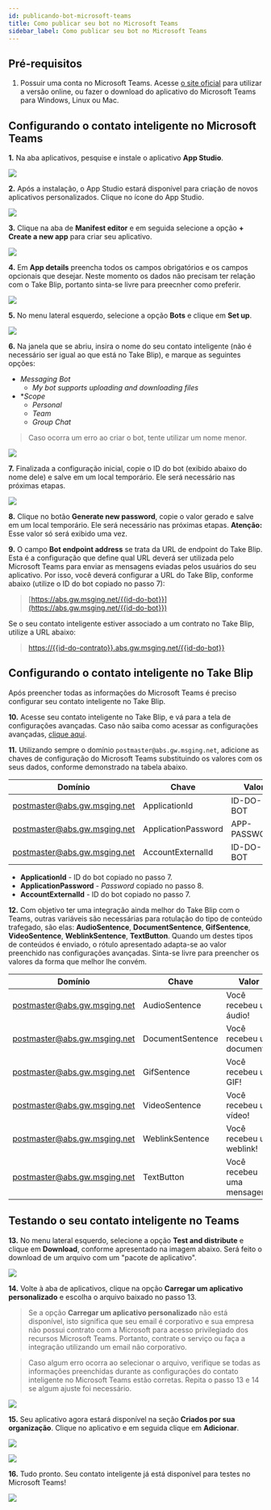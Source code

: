 ```yaml
---
id: publicando-bot-microsoft-teams
title: Como publicar seu bot no Microsoft Teams
sidebar_label: Como publicar seu bot no Microsoft Teams
---
```



## Pré-requisitos

1. Possuir uma conta no Microsoft Teams. Acesse [o site oficial](https://products.office.com/pt-br/microsoft-teams/group-chat-software) para utilizar a versão online, ou fazer o download do aplicativo do Microsoft Teams para Windows, Linux ou Mac.

## Configurando o contato inteligente no Microsoft Teams
**1.** Na aba aplicativos, pesquise e instale o aplicativo **App Studio**.

![](/img/channels/microsoft-teams/publicando-bot-microsoft-teams-1.png)
<br>

**2.** Após a instalação, o App Studio estará disponível para criação de novos aplicativos personalizados. Clique no ícone do App Studio.

![](/img/channels/microsoft-teams/publicando-bot-microsoft-teams-2.png)
<br>

**3.** Clique na aba de **Manifest editor** e em seguida selecione a opção **+ Create a new app** para criar seu aplicativo.

![](/img/channels/microsoft-teams/publicando-bot-microsoft-teams-3.png)
<br>

**4.** Em **App details** preencha todos os campos obrigatórios e os campos opcionais que desejar. Neste momento os dados não precisam ter relação com o Take Blip, portanto sinta-se livre para preecnher como preferir.

![](/img/channels/microsoft-teams/publicando-bot-microsoft-teams-4.png)
<br>

**5.** No menu lateral esquerdo, selecione a opção **Bots** e clique em **Set up**.

![](/img/channels/microsoft-teams/publicando-bot-microsoft-teams-5.png)
<br>

**6.** Na janela que se abriu, insira o nome do seu contato inteligente (não é necessário ser igual ao que está no Take Blip), e marque as seguintes opções:
- *Messaging Bot*
    - *My bot supports uploading and downloading files*
- **Scope*
    - *Personal*
    - *Team*
    - *Group Chat*

> Caso ocorra um erro ao criar o bot, tente utilizar um nome menor.

![](/img/channels/microsoft-teams/publicando-bot-microsoft-teams-9.png)
<br>

**7.** Finalizada a configuração inicial, copie o ID do bot (exibido abaixo do nome dele) e salve em um local temporário. Ele será necessário nas próximas etapas.

![](/img/channels/microsoft-teams/publicando-bot-microsoft-teams-6.png)
<br>

**8.** Clique no botão **Generate new password**, copie o valor gerado e salve em um local temporário. Ele será necessário nas próximas etapas. **Atenção:** Esse valor só será exibido uma vez.

**9.** O campo **Bot endpoint address** se trata da URL de endpoint do Take Blip. Esta é a configuração que define qual URL deverá ser utilizada pelo Microsoft Teams para enviar as mensagens eviadas pelos usuários do seu aplicativo. Por isso, você deverá configurar a URL do Take Blip, conforme abaixo (utilize o ID do bot copiado no passo 7):

> [https://abs.gw.msging.net/{{id-do-bot}}](https://abs.gw.msging.net/{{id-do-bot}})

Se o seu contato inteligente estiver associado a um contrato no Take Blip, utilize a URL abaixo:

> [https://{{id-do-contrato}}.abs.gw.msging.net/{{id-do-bot}}](https://{{id-do-contrato}}.abs.gw.msging.net/{{id-do-bot}})


## Configurando o contato inteligente no Take Blip

Após preencher todas as informações do Microsoft Teams é preciso configurar seu contato inteligente no Take Blip.

**10.** Acesse seu contato inteligente no Take Blip, e vá para a tela de configurações avançadas. Caso não saiba como acessar as configurações avançadas, [clique aqui](/docs/management/configuracoes-avancadas-bot).

**11.** Utilizando sempre o domínio `postmaster@abs.gw.msging.net`, adicione as chaves de configuração do Microsoft Teams substituindo os valores com os seus dados, conforme demonstrado na tabela abaixo.

| Domínio                      | Chave                 | Valor        |
| ---------------------------- | --------------------- | ------------ |
| postmaster@abs.gw.msging.net | ApplicationId         | ID-DO-BOT    |
| postmaster@abs.gw.msging.net | ApplicationPassword   | APP-PASSWORD |
| postmaster@abs.gw.msging.net | AccountExternalId     | ID-DO-BOT    |

- **ApplicationId** - ID do bot copiado no passo 7.
- **ApplicationPassword** - *Password* copiado no passo 8.
- **AccountExternalId** - ID do bot copiado no passo 7.

**12.** Com objetivo ter uma integração ainda melhor do Take Blip com o Teams, outras variáveis são necessárias para rotulação do tipo de conteúdo trafegado, são elas: **AudioSentence**, **DocumentSentence**, **GifSentence**, **VideoSentence**, **WeblinkSentence**, **TextButton**. Quando um destes tipos de conteúdos é enviado, o rótulo apresentado adapta-se ao valor preenchido nas configurações avançadas. Sinta-se livre para preencher os valores da forma que melhor lhe convém.

| Domínio                      | Chave            | Valor                      |
| ---------------------------- | ---------------- | -------------------------- |
| postmaster@abs.gw.msging.net | AudioSentence    | Você recebeu um áudio!     |
| postmaster@abs.gw.msging.net | DocumentSentence | Você recebeu um documento! |
| postmaster@abs.gw.msging.net | GifSentence      | Você recebeu um GIF!       |
| postmaster@abs.gw.msging.net | VideoSentence    | Você recebeu um vídeo!     |
| postmaster@abs.gw.msging.net | WeblinkSentence  | Você recebeu um weblink!   |
| postmaster@abs.gw.msging.net | TextButton       | Você recebeu uma mensagem! |


## Testando o seu contato inteligente no Teams

**13.** No menu lateral esquerdo, selecione a opção **Test and distribute** e clique em **Download**, conforme apresentado na imagem abaixo. Será feito o download de um arquivo com um "pacote de aplicativo".

![](/img/channels/microsoft-teams/publicando-bot-microsoft-teams-7.png)<br>

**14.** Volte à aba de aplicativos, clique na opção **Carregar um aplicativo personalizado** e escolha o arquivo baixado no passo 13.

> Se a opção **Carregar um aplicativo personalizado**  não está disponível, isto significa que seu email é corporativo e sua empresa não possui contrato com a Microsoft para acesso privilegiado dos recursos Microsoft Teams. Portanto, contrate o serviço ou faça a integração utilizando um email não corporativo.

> Caso algum erro ocorra ao selecionar o arquivo, verifique se todas as informações preenchidas durante as configurações do contato inteligente no Microsoft Teams estão corretas. Repita o passo 13 e 14 se algum ajuste foi necessário.

![](/img/channels/microsoft-teams/publicando-bot-microsoft-teams-8.png)
<br>

**15.** Seu aplicativo agora estará disponível na seção **Criados por sua organização**. Clique no aplicativo e em seguida clique em **Adicionar**.

![](/img/channels/microsoft-teams/publicando-bot-microsoft-teams-10.png)

![](/img/channels/microsoft-teams/publicando-bot-microsoft-teams-11.png)
<br>

**16.** Tudo pronto. Seu contato inteligente já está disponível para testes no Microsoft Teams!

![](/img/channels/microsoft-teams/publicando-bot-microsoft-teams-12.png)
<br>

<!-- Rating frame -->
<script type="text/javascript" src="/scripts/rating.js"></script>

<!-- Rating frame -->
<script type="text/javascript" src="/scripts/rating.js"></script>
